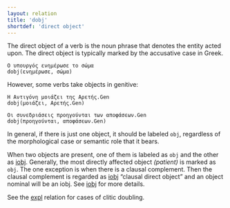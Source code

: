 ```yaml
---
layout: relation
title: 'dobj'
shortdef: 'direct object'
---
```


The direct object of a verb is the noun phrase that denotes the entity acted upon. The direct object is typically marked by the accusative case in Greek. 

~~~ sdparse
Ο υπουργός ενημέρωσε το σώμα
dobj(ενημέρωσε, σώμα)
~~~

However, some verbs take objects in genitive:

~~~ sdparse
Η Αντιγόνη μοιάζει της Αρετής.Gen
dobj(μοιάζει, Αρετής.Gen)
~~~

~~~ sdparse
Οι συνεδριάσεις προηγούνται των αποφάσεων.Gen
dobj(προηγούνται, αποφάσεων.Gen)
~~~

In general, if there is just one object, it should be labeled `obj`,
regardless of the morphological case or semantic role that it bears.

When two objects are present, one of them is labeled as `obj` and the other as [iobj](). Generally, the most directly affected object _(patient)_ is marked as `obj`. The one exception is when there is a clausal complement. Then the clausal complement is regarded as [iobj]() “clausal direct object” and an object nominal will be an iobj. See [iobj]() for more details.

See the [expl]()  relation for cases of clitic doubling.


